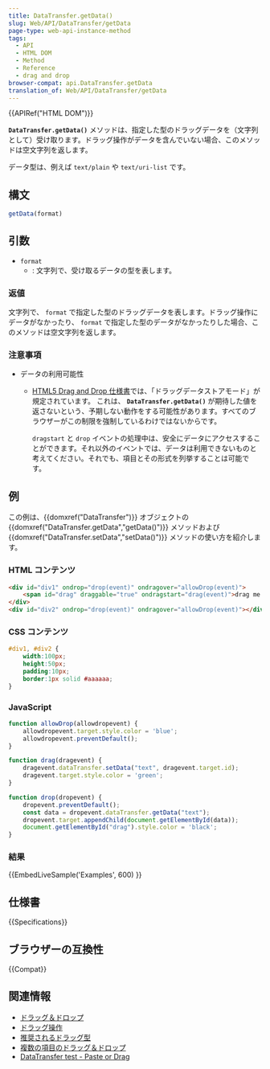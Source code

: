 ```yaml
---
title: DataTransfer.getData()
slug: Web/API/DataTransfer/getData
page-type: web-api-instance-method
tags:
  - API
  - HTML DOM
  - Method
  - Reference
  - drag and drop
browser-compat: api.DataTransfer.getData
translation_of: Web/API/DataTransfer/getData
---
```

{{APIRef("HTML DOM")}}

**`DataTransfer.getData()`** メソッドは、指定した型のドラッグデータを（文字列として）受け取ります。ドラッグ操作がデータを含んでいない場合、このメソッドは空文字列を返します。

データ型は、例えば `text/plain` や `text/uri-list` です。

## 構文

```js
getData(format)
```

## 引数

- `format`
  - : 文字列で、受け取るデータの型を表します。

### 返値

文字列で、 `format` で指定した型のドラッグデータを表します。ドラッグ操作にデータがなかったり、 `format` で指定した型のデータがなかったりした場合、このメソッドは空文字列を返します。

### 注意事項

- データの利用可能性
  - [HTML5 Drag and Drop 仕様書](https://www.w3.org/TR/2011/WD-html5-20110113/dnd.html#drag-data-store-mode)では、「ドラッグデータストアモード」が規定されています。
    これは、 **`DataTransfer.getData()`** が期待した値を返さないという、予期しない動作をする可能性があります。すべてのブラウザーがこの制限を強制しているわけではないからです。

    `dragstart` と `drop` イベントの処理中は、安全にデータにアクセスすることができます。それ以外のイベントでは、データは利用できないものと考えてください。それでも、項目とその形式を列挙することは可能です。

## 例

この例は、{{domxref("DataTransfer")}} オブジェクトの {{domxref("DataTransfer.getData","getData()")}} メソッドおよび {{domxref("DataTransfer.setData","setData()")}} メソッドの使い方を紹介します。

### HTML コンテンツ

```html
<div id="div1" ondrop="drop(event)" ondragover="allowDrop(event)">
    <span id="drag" draggable="true" ondragstart="drag(event)">drag me to the other box</span>
</div>
<div id="div2" ondrop="drop(event)" ondragover="allowDrop(event)"></div>
```

### CSS コンテンツ

```css
#div1, #div2 {
    width:100px;
    height:50px;
    padding:10px;
    border:1px solid #aaaaaa;
}
```

### JavaScript

```js
function allowDrop(allowdropevent) {
    allowdropevent.target.style.color = 'blue';
    allowdropevent.preventDefault();
}

function drag(dragevent) {
    dragevent.dataTransfer.setData("text", dragevent.target.id);
    dragevent.target.style.color = 'green';
}

function drop(dropevent) {
    dropevent.preventDefault();
    const data = dropevent.dataTransfer.getData("text");
    dropevent.target.appendChild(document.getElementById(data));
    document.getElementById("drag").style.color = 'black';
}
```

### 結果

{{EmbedLiveSample('Examples', 600) }}

## 仕様書

{{Specifications}}

## ブラウザーの互換性

{{Compat}}

## 関連情報

- [ドラッグ＆ドロップ](/ja/docs/Web/API/HTML_Drag_and_Drop_API)
- [ドラッグ操作](/ja/docs/Web/API/HTML_Drag_and_Drop_API/Drag_operations)
- [推奨されるドラッグ型](/ja/docs/Web/API/HTML_Drag_and_Drop_API/Recommended_drag_types)
- [複数の項目のドラッグ＆ドロップ](/ja/docs/Web/API/HTML_Drag_and_Drop_API/Multiple_items)
- [DataTransfer test - Paste or Drag](https://codepen.io/tech_query/pen/MqGgap)
